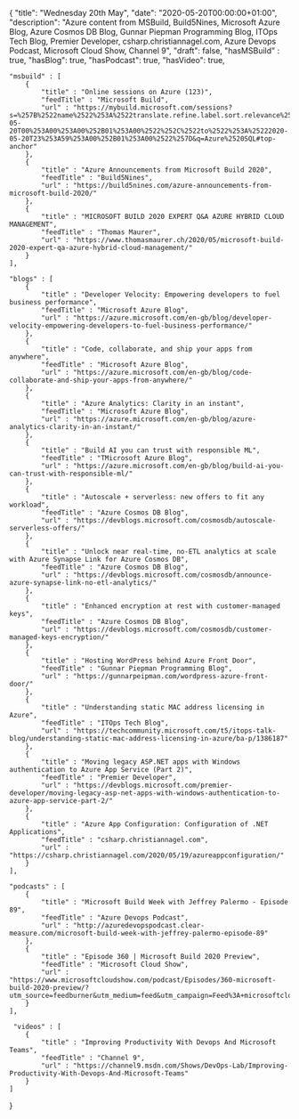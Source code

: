 {
    "title": "Wednesday 20th May",
    "date": "2020-05-20T00:00:00+01:00",
    "description": "Azure content from MSBuild, Build5Nines, Microsoft Azure Blog, Azure Cosmos DB Blog, Gunnar Piepman Programming Blog, ITOps Tech Blog, Premier Developer, csharp.christiannagel.com, Azure Devops Podcast, Microsoft Cloud Show, Channel 9",
    "draft": false,
    "hasMSBuild" : true,
    "hasBlog": true,
    "hasPodcast": true,
    "hasVideo": true,

    "msbuild" : [
        {
            "title" : "Online sessions on Azure (123)",
            "feedTitle" : "Microsoft Build",
            "url" : "https://mybuild.microsoft.com/sessions?s=%257B%2522name%2522%253A%2522translate.refine.label.sort.relevance%2522%252C%2522type%2522%253A0%257D&t=%257B%2522from%2522%253A%25222020-05-20T00%253A00%253A00%252B01%253A00%2522%252C%2522to%2522%253A%25222020-05-20T23%253A59%253A00%252B01%253A00%2522%257D&q=Azure%2520SQL#top-anchor"
        },
        {
            "title" : "Azure Announcements from Microsoft Build 2020",
            "feedTitle" : "Build5Nines",
            "url" : "https://build5nines.com/azure-announcements-from-microsoft-build-2020/"
        },
        {
            "title" : "MICROSOFT BUILD 2020 EXPERT Q&A AZURE HYBRID CLOUD MANAGEMENT",
            "feedTitle" : "Thomas Maurer",
            "url" : "https://www.thomasmaurer.ch/2020/05/microsoft-build-2020-expert-qa-azure-hybrid-cloud-management/"
        }
    ],

    "blogs" : [
        {
            "title" : "Developer Velocity: Empowering developers to fuel business performance",
            "feedTitle" : "Microsoft Azure Blog",
            "url" : "https://azure.microsoft.com/en-gb/blog/developer-velocity-empowering-developers-to-fuel-business-performance/"
        },
        {
            "title" : "Code, collaborate, and ship your apps from anywhere",
            "feedTitle" : "Microsoft Azure Blog",
            "url" : "https://azure.microsoft.com/en-gb/blog/code-collaborate-and-ship-your-apps-from-anywhere/"
        },
        {
            "title" : "Azure Analytics: Clarity in an instant",
            "feedTitle" : "Microsoft Azure Blog",
            "url" : "https://azure.microsoft.com/en-gb/blog/azure-analytics-clarity-in-an-instant/"
        },
        {
            "title" : "Build AI you can trust with responsible ML",
            "feedTitle" : "TMicrosoft Azure Blog",
            "url" : "https://azure.microsoft.com/en-gb/blog/build-ai-you-can-trust-with-responsible-ml/"
        },
        {
            "title" : "Autoscale + serverless: new offers to fit any workload",
            "feedTitle" : "Azure Cosmos DB Blog",
            "url" : "https://devblogs.microsoft.com/cosmosdb/autoscale-serverless-offers/"
        },
        {
            "title" : "Unlock near real-time, no-ETL analytics at scale with Azure Synapse Link for Azure Cosmos DB",
            "feedTitle" : "Azure Cosmos DB Blog",
            "url" : "https://devblogs.microsoft.com/cosmosdb/announce-azure-synapse-link-no-etl-analytics/"
        },
        {
            "title" : "Enhanced encryption at rest with customer-managed keys",
            "feedTitle" : "Azure Cosmos DB Blog",
            "url" : "https://devblogs.microsoft.com/cosmosdb/customer-managed-keys-encryption/"
        },
        {
            "title" : "Hosting WordPress behind Azure Front Door",
            "feedTitle" : "Gunnar Piepman Programming Blog",
            "url" : "https://gunnarpeipman.com/wordpress-azure-front-door/"
        },
        {
            "title" : "Understanding static MAC address licensing in Azure",
            "feedTitle" : "ITOps Tech Blog",
            "url" : "https://techcommunity.microsoft.com/t5/itops-talk-blog/understanding-static-mac-address-licensing-in-azure/ba-p/1386187"
        },
        {
            "title" : "Moving legacy ASP.NET apps with Windows authentication to Azure App Service (Part 2)",
            "feedTitle" : "Premier Developer",
            "url" : "https://devblogs.microsoft.com/premier-developer/moving-legacy-asp-net-apps-with-windows-authentication-to-azure-app-service-part-2/"
        },
        {
            "title" : "Azure App Configuration: Configuration of .NET Applications",
            "feedTitle" : "csharp.christiannagel.com",
            "url" : "https://csharp.christiannagel.com/2020/05/19/azureappconfiguration/"
        }
    ],

    "podcasts" : [
        {
            "title" : "Microsoft Build Week with Jeffrey Palermo - Episode 89",
            "feedTitle" : "Azure Devops Podcast",
            "url" : "http://azuredevopspodcast.clear-measure.com/microsoft-build-week-with-jeffrey-palermo-episode-89"
        },
        {
            "title" : "Episode 360 | Microsoft Build 2020 Preview",
            "feedTitle" : "Microsoft Cloud Show",
            "url" : "https://www.microsoftcloudshow.com/podcast/Episodes/360-microsoft-build-2020-preview/?utm_source=feedburner&utm_medium=feed&utm_campaign=Feed%3A+microsoftcloudshowepisodes+%28Microsoft+Cloud+Show+Episodes%29"
        }
    ],

     "videos" : [
        {
            "title" : "Improving Productivity With Devops And Microsoft Teams",
            "feedTitle" : "Channel 9",
            "url" : "https://channel9.msdn.com/Shows/DevOps-Lab/Improving-Productivity-With-Devops-And-Microsoft-Teams"
        }
    ]
}

